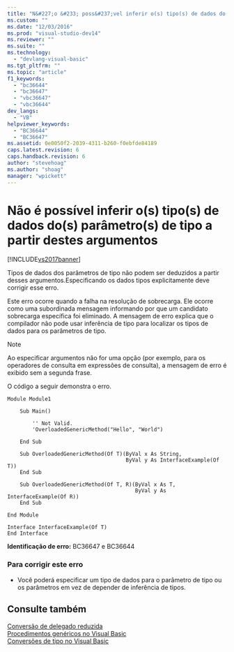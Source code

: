 ```yaml
---
title: "N&#227;o &#233; poss&#237;vel inferir o(s) tipo(s) de dados do(s) par&#226;metro(s) de tipo a partir destes argumentos | Microsoft Docs"
ms.custom: ""
ms.date: "12/03/2016"
ms.prod: "visual-studio-dev14"
ms.reviewer: ""
ms.suite: ""
ms.technology: 
  - "devlang-visual-basic"
ms.tgt_pltfrm: ""
ms.topic: "article"
f1_keywords: 
  - "bc36644"
  - "bc36647"
  - "vbc36647"
  - "vbc36644"
dev_langs: 
  - "VB"
helpviewer_keywords: 
  - "BC36644"
  - "BC36647"
ms.assetid: 0e0050f2-2039-4311-b260-f0ebfde84189
caps.latest.revision: 6
caps.handback.revision: 6
author: "stevehoag"
ms.author: "shoag"
manager: "wpickett"
---
```

# N&#227;o &#233; poss&#237;vel inferir o(s) tipo(s) de dados do(s) par&#226;metro(s) de tipo a partir destes argumentos
[!INCLUDE[vs2017banner](../../../csharp/includes/vs2017banner.md)]

Tipos de dados dos parâmetros de tipo não podem ser deduzidos a partir desses argumentos.Especificando os dados tipos explicitamente deve corrigir esse erro.  
  
 Este erro ocorre quando a falha na resolução de sobrecarga.  Ele ocorre como uma subordinada mensagem informando por que um candidato sobrecarga específica foi eliminado.  A mensagem de erro explica que o compilador não pode usar inferência de tipo para localizar os tipos de dados para os parâmetros de tipo.  
  
> [!NOTE]
>  Ao especificar argumentos não for uma opção \(por exemplo, para os operadores de consulta em expressões de consulta\), a mensagem de erro é exibido sem a segunda frase.  
  
 O código a seguir demonstra o erro.  
  
```vb#  
Module Module1  
  
    Sub Main()  
  
        '' Not Valid.  
        'OverloadedGenericMethod("Hello", "World")  
  
    End Sub  
  
    Sub OverloadedGenericMethod(Of T)(ByVal x As String,   
                                      ByVal y As InterfaceExample(Of T))  
    End Sub  
  
    Sub OverloadedGenericMethod(Of T, R)(ByVal x As T,   
                                         ByVal y As InterfaceExample(Of R))  
    End Sub  
  
End Module  
  
Interface InterfaceExample(Of T)  
End Interface  
```  
  
 **Identificação de erro:** BC36647 e BC36644  
  
### Para corrigir este erro  
  
-   Você poderá especificar um tipo de dados para o parâmetro de tipo ou os parâmetros em vez de depender de inferência de tipos.  
  
## Consulte também  
 [Conversão de delegado reduzida](../../../visual-basic/programming-guide/language-features/delegates/relaxed-delegate-conversion.md)   
 [Procedimentos genéricos no Visual Basic](../../../visual-basic/programming-guide/language-features/data-types/generic-procedures.md)   
 [Conversões de tipo no Visual Basic](../../../visual-basic/programming-guide/language-features/data-types/type-conversions.md)